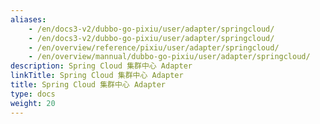 ```yaml
---
aliases:
    - /en/docs3-v2/dubbo-go-pixiu/user/adapter/springcloud/
    - /en/docs3-v2/dubbo-go-pixiu/user/adapter/springcloud/
    - /en/overview/reference/pixiu/user/adapter/springcloud/
    - /en/overview/mannual/dubbo-go-pixiu/user/adapter/springcloud/
description: Spring Cloud 集群中心 Adapter
linkTitle: Spring Cloud 集群中心 Adapter
title: Spring Cloud 集群中心 Adapter
type: docs
weight: 20
---
```

